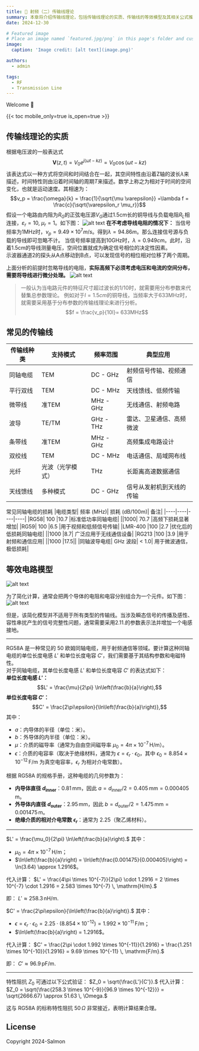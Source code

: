 ```yaml
---
title: 🎉 射频（二）传输线理论
summary: 本章将介绍传输线理论，包括传输线理论的实质、传输线的等效模型及其相关公式推导。
date: 2024-12-30

# Featured image
# Place an image named `featured.jpg/png` in this page's folder and customize its options here.
image:
  caption: 'Image credit: [alt text](image.png)'

authors:
  - admin

tags:
  - RF
  - Transmission Line
---
```


Welcome 👋

{{< toc mobile_only=true is_open=true >}}


## 传输线理论的实质
根据电压波的一般表达式
$$\mathbf{V}(z, t) = V_0 e^{j(\omega t - kz)} = V_0 \cos(\omega t -kz) $$
该表达式以一种方式将空间和时间结合在一起，其空间特性由沿着Z轴的波长$\lambda$来描述，时间特性则由沿着时间轴的周期$T$来描述。数学上称之为相对于时间的空间变化，也就是运动速度。其相速为：
$$v_p = \frac{\omega}{k} = \frac{1}{\sqrt{\mu \varepsilon}} =\lambda f = \frac{c}{\sqrt{\varepsilon_r \mu_r}}$$
假设一个电路由内阻为$R_G$的正弦电压源$V_G$通过1.5cm长的铜导线与负载电阻$R_L$相连接，$\varepsilon_r=10$, $\mu_r=1$。如下图：
![alt text](image.png)
**在不考虑导线电阻的情况下：**
当信号频率为1MHz时，$v_p = 9.49 \times 10^7 m/s$。得到$\lambda = 94.86 m$。那么连接信号源与负载的导线即可忽略不计。
当信号频率提高到10GHz时，$\lambda = 0.949 cm$。此时，沿着1.5cm的导线测量电压，空间位置就成为确定信号相位的决定性因素。  
示波器通道2的探头从A点移动到B点，可以发现信号的相位相对位移了两个周期。

上面分析的前提时忽略导线的电阻，**实际高频下必须考虑电压和电流的空间分布，需要将导线进行微分处理。**
![alt text](image-2.png)
> 一般认为当电路元件的特征尺寸超过波长的1/10时，就需要用分布参数来代替集总参数理论。
例如对于$l=1.5cm$的铜导线，当频率大于633MHz时，就需要采用基于分布参数的传输线理论来进行分析。
$$f = \frac{v_p}{10l}= 633MHz$$
## 常见的传输线
|传输线种类	|支持模式	|频率范围	|典型应用|
|----|----|----|----|
|同轴电缆	|TEM	|DC - GHz	|射频信号传输、视频通信|
|平行双线	|TEM	|DC - MHz	|天线馈线、低频传输|
|微带线	|准TEM	|MHz - GHz	|无线通信、射频电路|
|波导	|TE/TM	|GHz - THz	|雷达、卫星通信、高频微波|
|条带线	|准TEM	|MHz - GHz	|高频集成电路设计|
|双绞线	|TEM	|DC - MHz	|电话通信、局域网布线|
|光纤	|光波（光学模式）	|THz	|长距离高速数据通信|
|天线馈线	|多种模式	|DC - GHz	|信号从发射机到天线的传输|

常见同轴电缆的损耗
|电缆类型|	频率 (MHz)|	损耗 (dB/100m)|	备注|
|----|----|----|----|
|RG58|	100	|10.7	|标准低功率同轴电缆|
||1000|	70.7	|高频下损耗显著增加|
|RG59|	100	|6.5	|用于视频和低频信号传输|
|LMR-400	|100	|2.7	|优化后的低损耗同轴电缆|
||1000	|8.7|	广泛应用于无线通信设备|
|RG213	|100	|3.9	|用于射频和通信应用|
||1000	|17.5||	
|同轴波导电缆|	GHz 波段|	< 1.0|	用于微波通信，极低损耗|

## 等效电路模型
![alt text](image-3.png)

为了简化计算，通常会把两个导体的电阻和电容分别组合为一个元件。如下图：
![alt text](image-4.png)

但是，该简化模型并不适用于所有类型的传输线。当涉及瞬态信号的传播及感性、容性串扰产生的信号完整性问题，通常需要采用2.11.的参数表示法并增加一个电感接地。  

---
RG58A 是一种常见的 50 欧姆同轴电缆，用于射频通信等领域。要计算这种同轴电缆的单位长度电感 $L'$ 和单位长度电容 $C'$，我们需要基于其结构参数和电磁特性。  
对于同轴电缆，其单位长度电感 $L'$ 和单位长度电容 $C'$ 的表达式如下：  
**单位长度电感 $L'$：**
$$L' = \frac{\mu}{2\pi} \ln\left(\frac{b}{a}\right),$$
**单位长度电容 $C'$：**
$$C' = \frac{2\pi\epsilon}{\ln\left(\frac{b}{a}\right)},$$
其中：
- $a$：内导体的半径（单位：米）。
- $b$：外导体的内半径（单位：米）。
- $\mu$：介质的磁导率（通常为自由空间磁导率 $\mu_0 = 4\pi \times 10^{-7} \, \mathrm{H/m}$）。
- $\epsilon$：介质的电容率（取决于绝缘材料，通常为 $\epsilon = \epsilon_r \cdot \epsilon_0$，其中 $\epsilon_0 = 8.854 \times 10^{-12} \, \mathrm{F/m}$ 为真空电容率，$\epsilon_r$ 为相对介电常数）。

根据 RG58A 的规格手册，这种电缆的几何参数为：
- **内导体直径 $d_\text{inner}$**：$0.81 \, \text{mm}$，因此 $a = d_\text{inner}/2 = 0.405 \, \text{mm} = 0.000405 \, \text{m}$。
- **外导体内直径 $d_\text{outer}$**：$2.95 \, \text{mm}$，因此 $b = d_\text{outer}/2 = 1.475 \, \text{mm} = 0.001475 \, \text{m}$。
- **绝缘介质的相对介电常数 $\epsilon_r$**：通常为 $2.25$（聚乙烯材料）。
---
$L' = \frac{\mu_0}{2\pi} \ln\left(\frac{b}{a}\right).$
其中：
- $\mu_0 = 4\pi \times 10^{-7} \, \mathrm{H/m}$；
- $\ln\left(\frac{b}{a}\right) = \ln\left(\frac{0.001475}{0.000405}\right) = \ln(3.64) \approx 1.2916$。

代入计算：
$L' = \frac{4\pi \times 10^{-7}}{2\pi} \cdot 1.2916 = 2 \times 10^{-7} \cdot 1.2916 = 2.583 \times 10^{-7} \, \mathrm{H/m}.$

即：
$L' \approx 258.3 \, \mathrm{nH/m}.$

$C' = \frac{2\pi\epsilon}{\ln\left(\frac{b}{a}\right)}.$
其中：
- $\epsilon = \epsilon_r \cdot \epsilon_0 = 2.25 \cdot (8.854 \times 10^{-12}) = 1.992 \times 10^{-11} \, \mathrm{F/m}$；
- $\ln\left(\frac{b}{a}\right) = 1.2916$。

代入计算：
$C' = \frac{2\pi \cdot 1.992 \times 10^{-11}}{1.2916} = \frac{1.251 \times 10^{-10}}{1.2916} = 9.69 \times 10^{-11} \, \mathrm{F/m}.$

即：
$C' \approx 96.9 \, \mathrm{pF/m}.$

---
特性阻抗 $Z_0$ 可通过以下公式验证：
$Z_0 = \sqrt{\frac{L'}{C'}}.$
代入计算：
$Z_0 = \sqrt{\frac{258.3 \times 10^{-9}}{96.9 \times 10^{-12}}} = \sqrt{2666.67} \approx 51.63 \, \Omega.$

这与 RG58A 的标称特性阻抗 $50 \, \Omega$ 非常接近，表明计算结果合理。

## License

Copyright 2024-Salmon